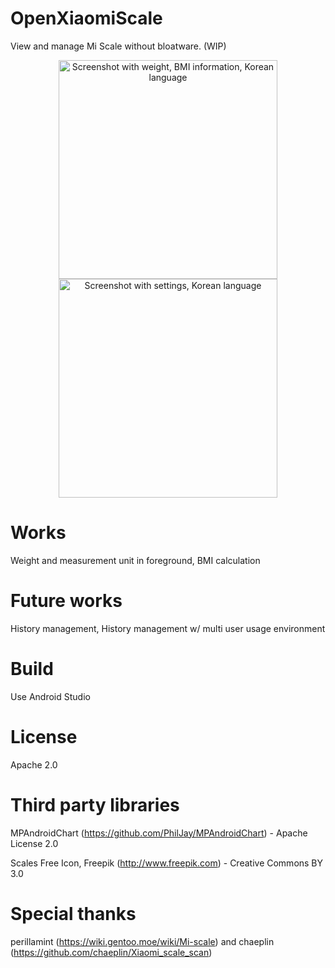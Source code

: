 # OpenXiaomiScale
View and manage Mi Scale without bloatware. (WIP)

<p align="center">
  <img src="https://raw.githubusercontent.com/Mnkai/OpenXiaomiScale/master/scr1-ko.jpg" alt="Screenshot with weight, BMI information, Korean language" width="350"/>
  <img src="https://raw.githubusercontent.com/Mnkai/OpenXiaomiScale/master/scr2-ko.jpg" alt="Screenshot with settings, Korean language" width="350"/>
</p>

# Works
Weight and measurement unit in foreground, BMI calculation

# Future works
History management, History management w/ multi user usage environment

# Build
Use Android Studio

# License
Apache 2.0

# Third party libraries
MPAndroidChart (https://github.com/PhilJay/MPAndroidChart) - Apache License 2.0

Scales Free Icon, Freepik (http://www.freepik.com) - Creative Commons BY 3.0

# Special thanks
perillamint (https://wiki.gentoo.moe/wiki/Mi-scale) and chaeplin (https://github.com/chaeplin/Xiaomi_scale_scan)
